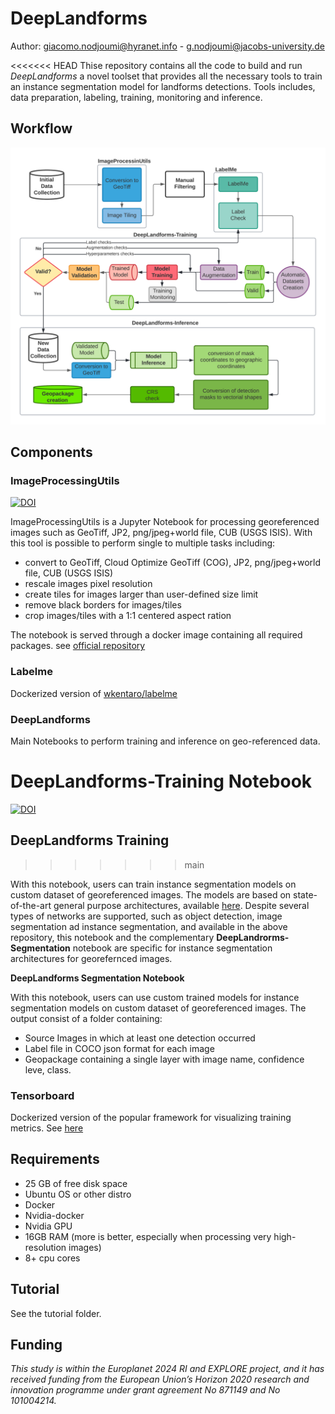# **DeepLandforms**

Author: giacomo.nodjoumi@hyranet.info - g.nodjoumi@jacobs-university.de

<<<<<<< HEAD
Thise repository contains all the code to build and run *DeepLandforms* a novel toolset that provides all the necessary tools to train an instance segmentation model for landforms detections. Tools includes, data preparation, labeling, training, monitoring and inference.

## Workflow

<img src="Readme/Figure-3-flowchart.png?raw=true" title="DeepLandforms workflow" width="1000"/>

## Components
### ImageProcessingUtils
[![DOI](https://zenodo.org/badge/287286230.svg)](https://zenodo.org/badge/latestdoi/287286230)

ImageProcessingUtils is a Jupyter Notebook for processing georeferenced images such as GeoTiff, JP2, png/jpeg+world file, CUB (USGS ISIS).
With this tool is possible to perform single to multiple tasks including:

* convert to GeoTiff, Cloud Optimize GeoTiff (COG), JP2, png/jpeg+world file, CUB (USGS ISIS)
* rescale images pixel resolution
* create tiles for images larger than user-defined size limit
* remove black borders for images/tiles
* crop images/tiles with a 1:1 centered aspect ration

The notebook is served through a docker image containing all required packages.
see [official repository](https://github.com/Hyradus/ImageProcessingUtils)

### Labelme
Dockerized version of [wkentaro/labelme](https://github.com/wkentaro/labelme)

### DeepLandforms
Main Notebooks to perform training and inference on geo-referenced data.

**DeepLandforms-Training Notebook**
=======
[![DOI](https://zenodo.org/badge/DOI/10.5281/zenodo.5734621.svg)](https://doi.org/10.5281/zenodo.5734621)

## DeepLandforms Training
>>>>>>> main

With this notebook, users can train instance segmentation models on custom dataset of georeferenced images.
The models are based on state-of-the-art general purpose architectures, available [here](https://github.com/facebookresearch/detectron2).
Despite several types of networks are supported, such as object detection, image segmentation ad instance segmentation, and available in the above repository, this notebook and the complementary **DeepLandrorms-Segmentation** notebook are specific for instance segmentation architectures for georefernced images.

**DeepLandforms Segmentation Notebook**

With this notebook, users can use custom trained models for instance segmentation models on custom dataset of georeferenced images.
The output consist of a folder containing:
* Source Images in which at least one detection occurred
* Label file in COCO json format for each image
* Geopackage containing a single layer with image name, confidence leve, class.

### Tensorboard

Dockerized version of the popular framework for visualizing training metrics.
See [here](https://www.tensorflow.org/tensorboard)


## Requirements

* 25 GB of free disk space
* Ubuntu OS or other distro
* Docker
* Nvidia-docker
* Nvidia GPU
* 16GB RAM (more is better, especially when processing very high-resolution images)
* 8+ cpu cores

## Tutorial

See the tutorial folder.

## Funding
*This study is within the Europlanet 2024 RI and EXPLORE project, and it has received funding from the European Union’s Horizon 2020 research and innovation programme under grant agreement No 871149 and No 101004214.*
